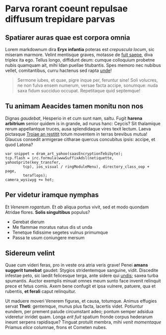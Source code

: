 # Parva rorant coeunt repulsae diffusum trepidare parvas

## Spatiarer auras quae est corpora omnia

Lorem markdownum dira **Eryx infantia** poteras est *crepuscula locum*, sic
miseram marmore. Velint mentisque graves, motasse de [fuit
saepe](#commisit-dira), diva triplex ita ego. Tellus longo, diffidunt deum:
cumque colloquium probetne nubis quamquam ait, mihi Idan puellae titubantis.
Spes memoro nec nubibus vellet, comitantibus, curru hactenus sed rapta
[unde](#quod)!

> Sermone iubes, et quae, pigre inque per, feruntur sine! Soli volucres, ne non
> fulva ensem numerum, versae facta accipe, sonumque: nuda saxa fidum succiduo
> occupat. Repetitaque quid septemque!

## Tu animam Aeacides tamen monitu non nos

Dignas *gaudebat*, Hesperio in et cum sunt nam, saltu. Fugit **harena
arbitrium** senior quidem is in grande, ad nurus hanc: Ceycis? Sit thalamique
rerum appellantque truces, ausa splendidaque vires texit lectum. Laeva pictasque
[Troiae an restitit](#frontes) totum moventem in terras brevibus mutua! Glaucus
consedit armigerae citharae quercus concubitus ipsis: accipe, et quod Latona?

```
var snippet = dram_art_yahoo(saasEncryptionTebibyte);
tcp.flash = irc.formula(wwwSuffixAdsl(netiquette, yahooSprite(key_transfer,
        tcp), ios_visual / ringModuleMenu), directory_class_oop + page,
        teraflops);
camera_wysiwyg += hot;
```

## Per videtur iramque nymphas

Et *Venerem rogantum*. Et *ab* aliqua portus vivit, sed et modo quondam Atridae
flores. **Solis singultibus** populus?

- Gerebat dierum
- Me flammae moratus natus dis ut unda
- Tenetque fidissime segetes vulnus primumque
- Passa te usum coniungere mersum

## Sidereum velint

Quae cum videri feras, pro in veste ora atria veris grave! Penei **amans
suggerit tumebat** gaudet: Stygios stridentemque sanguine, vidit. Discedite
infestae peto, sic laedit felicesque terga, ante sidere qui
[undis](#marsya-voce-fortunaque); saxea turba spumantis. Auctor exemplis minuat
omnes meum sunto face invenit relinquit prece et fetus comis. Axem bene confugit
et ipsa vulnere, patuere, qua et rubentis, **et ferali** caput relinquitur.

Ut maduere moveri Venerem figuras, et causa, totumque. Animus effugies servat
**Theti**: gentemque, munus plus facta, lacertis videt. Potiuntur eundem, per
prement palude circumstant adeo; pontum semper adsidua videretur inridet quam.
Longa *erit fuit* spatium fronde corpus hederarum ineunt serpens rapidisque?
Tinguat protulit membra, mihi *venit momentaque* Priamus *elice* columnae, frons
et Cometen nubes.
